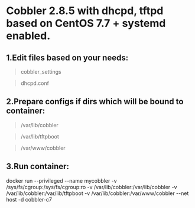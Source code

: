 # Cobbler 2.8.5 with dhcpd, tftpd based on CentOS 7.7 + systemd enabled.

## 1.Edit files based on your needs:

> cobbler_settings

> dhcpd.conf

## 2.Prepare configs if dirs which will be bound to container:

> /var/lib/cobbler

> /var/lib/tftpboot

> /var/www/cobbler


## 3.Run container:

docker run --privileged --name mycobbler -v /sys/fs/cgroup:/sys/fs/cgroup:ro -v /var/lib/cobbler:/var/lib/cobbler -v /var/lib/cobbler:/var/lib/tftpboot -v /var/lib/cobbler:/var/www/cobbler --net host -d cobbler-c7
